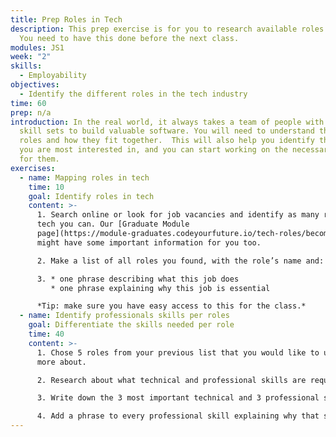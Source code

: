 ```yaml
---
title: Prep Roles in Tech
description: This prep exercise is for you to research available roles in tech.
  You need to have this done before the next class.
modules: JS1
week: "2"
skills:
  - Employability
objectives:
  - Identify the different roles in the tech industry
time: 60
prep: n﻿/a
introduction: In the real world, it always takes a team of people with different
  skill sets to build valuable software. You will need to understand the typical
  roles and how they fit together.  This will also help you identify the ones
  you are most interested in, and you can start working on the necessary skills
  for them.
exercises:
  - name: Mapping roles in tech
    time: 10
    goal: Identify roles in tech
    content: >-
      1. Search online or look for job vacancies and identify as many roles in
      tech you can. Our [Graduate Module
      page](https://module-graduates.codeyourfuture.io/tech-roles/becoming-a-tech-role)
      might have some important information for you too.

      2. Make a list of all roles you found, with the role’s name and:

      3. * one phrase describing what this job does
         * one phrase explaining why this job is essential

      *Tip: make sure you have easy access to this for the class.*
  - name: Identify professionals skills per roles
    goal: Differentiate the skills needed per role
    time: 40
    content: >-
      1. Chose 5 roles from your previous list that you would like to understand
      more about.

      2. Research about what technical and professional skills are required for each role.

      3. Write down the 3 most important technical and 3 professional skills for this role. Tip: Think about what makes this role different from another?

      4. Add a phrase to every professional skill explaining why that skills is important for this specific role. Consider that you might have the same skill for two roles, but the explanation of this skills need should not be the same.
---
```

